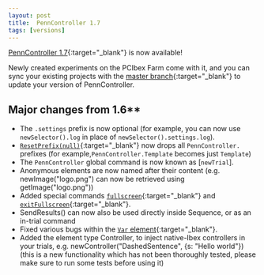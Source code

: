 ```yaml
---
layout: post
title:  PennController 1.7
tags: [versions]
---
```


[PennController 1.7](https://github.com/PennController/penncontroller/tree/master/releases/1.7){:target="_blank"} is now available!

Newly created experiments on the PCIbex Farm come with it, and you can sync your existing projects with the [master branch](https://github.com/PennController/Sync){:target="_blank"} to update your version of PennController.

## Major changes from 1.6**

+ The `.settings` prefix is now optional (for example, you can now use `newSelector().log` in place of `newSelector().settings.log`).
+ [`ResetPrefix(null)`]({{site.baseurl}}/commands/global-commands/resetprefix){:target="_blank"} now drops all `PennController.` prefixes (for example,`PennController.Template` becomes just `Template`)
+ The `PennController` global command is now known as [`newTrial`].
+ Anonymous elements are now named after their content (e.g. newImage("logo.png") can now be retrieved using getImage("logo.png"))
+ Added special commands [`fullscreen`]({{site.baseurl}}/commands/special-commands/fullscreen){:target="_blank"} and [`exitFullscreen`]({{site.baseurl}}/commands/special-commands/exitfullscreen){:target="_blank"}.
+ SendResults() can now also be used directly inside Sequence, or as an in-trial command
+ Fixed various bugs within the [`Var` element]({{site.baseurl}}/elements/var){:target="_blank"}.
+ Added the element type Controller, to inject native-Ibex controllers in your trials, e.g. newController("DashedSentence", {s: "Hello world"}) (this is a new functionality which has not been thoroughly tested, please make sure to run some tests before using it)
